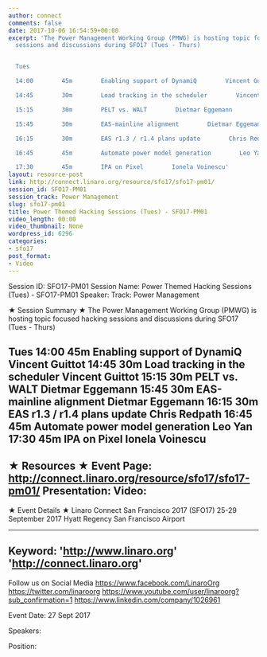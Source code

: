 ```yaml
---
author: connect
comments: false
date: 2017-10-06 16:54:59+00:00
excerpt: 'The Power Management Working Group (PMWG) is hosting topic focused hacking
  sessions and discussions during SFO17 (Tues - Thurs)


  Tues

  14:00        45m        Enabling support of DynamiQ        Vincent Guittot

  14:45        30m        Load tracking in the scheduler        Vincent Guittot

  15:15        30m        PELT vs. WALT        Dietmar Eggemann

  15:45        30m        EAS-mainline alignment        Dietmar Eggemann

  16:15        30m        EAS r1.3 / r1.4 plans update        Chris Redpath

  16:45        45m        Automate power model generation        Leo Yan

  17:30        45m        IPA on Pixel        Ionela Voinescu'
layout: resource-post
link: http://connect.linaro.org/resource/sfo17/sfo17-pm01/
session_id: SFO17-PM01
session_track: Power Management
slug: sfo17-pm01
title: Power Themed Hacking Sessions (Tues) - SFO17-PM01
video_length: 00:00
video_thumbnail: None
wordpress_id: 6296
categories:
- sfo17
post_format:
- Video
---
```


Session ID: SFO17-PM01
Session Name: Power Themed Hacking Sessions (Tues) - SFO17-PM01
Speaker: 
Track: Power Management


★ Session Summary ★
The Power Management Working Group (PMWG) is hosting topic focused hacking sessions and discussions during SFO17 (Tues - Thurs)

Tues
14:00        45m        Enabling support of DynamiQ        Vincent Guittot
14:45        30m        Load tracking in the scheduler        Vincent Guittot
15:15        30m        PELT vs. WALT        Dietmar Eggemann
15:45        30m        EAS-mainline alignment        Dietmar Eggemann
16:15        30m        EAS r1.3 / r1.4 plans update        Chris Redpath
16:45        45m        Automate power model generation        Leo Yan
17:30        45m        IPA on Pixel        Ionela Voinescu
---------------------------------------------------
★ Resources ★
Event Page: http://connect.linaro.org/resource/sfo17/sfo17-pm01/
Presentation: 
Video: 
 ---------------------------------------------------

★ Event Details ★
Linaro Connect San Francisco 2017 (SFO17)
25-29 September 2017
Hyatt Regency San Francisco Airport

---------------------------------------------------
Keyword: 
'http://www.linaro.org'
'http://connect.linaro.org'
---------------------------------------------------
Follow us on Social Media
https://www.facebook.com/LinaroOrg
https://twitter.com/linaroorg
https://www.youtube.com/user/linaroorg?sub_confirmation=1
https://www.linkedin.com/company/1026961

Event Date: 27 Sept 2017

Speakers: 

Position: